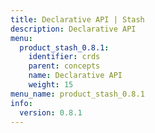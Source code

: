 ```yaml
---
title: Declarative API | Stash
description: Declarative API
menu:
  product_stash_0.8.1:
    identifier: crds
    parent: concepts
    name: Declarative API
    weight: 15
menu_name: product_stash_0.8.1
info:
  version: 0.8.1
---
```



